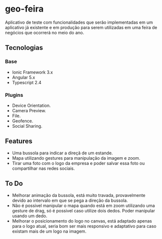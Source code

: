 # geo-feira

Aplicativo de teste com funcionalidades que serão implementadas em um aplicativo já existente e em produção para serem utilizadas em uma feira de negócios que ocorrerá no meio do ano.

## Tecnologias

### Base

- Ionic Framework 3.x
- Angular 5.x
- Typescript 2.4

### Plugins

- Device Orientation.
- Camera Preview.
- File.
- Geofence.
- Social Sharing.

## Features

- Uma bussola para indicar a direçã de um estande.
- Mapa utilizando gestures para manipulação da imagem e zoom.
- Tirar uma foto com o logo da empresa e poder salvar essa foto ou compartilhar nas redes sociais.

## To Do

- Melhorar animação da bussola, está muito travada, provavelmente devido ao intervalo em que se pega a direção da bussola.
- Não é possivel manipular o mapa quando está em zoom utilizando uma gesture de drag, só é possivel caso utilize dois dedos. Poder manipular usando um dedo.
- Melhorar o posicionamento do logo no canvas, está adaptado apenas para o logo atual, seria bom ser mais responsivo e adaptativo para caso existam mais de um logo na imagem.
